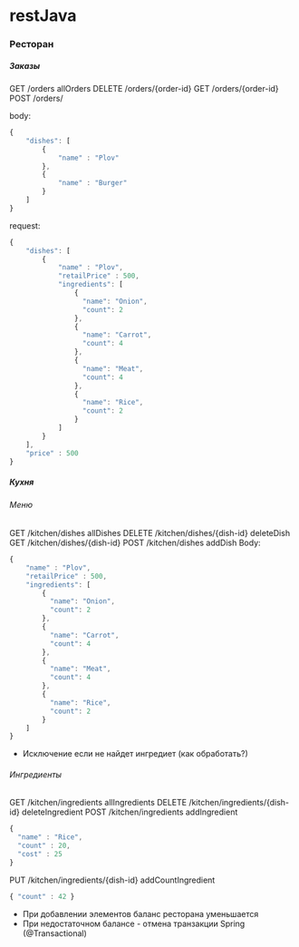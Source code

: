 # restJava



### Ресторан 

##### Заказы
GET /orders allOrders
DELETE /orders/{order-id}
GET /orders/{order-id}
POST /orders/

body:
```javascript
{
    "dishes": [
        {
            "name" : "Plov" 
        },
        {
            "name" : "Burger"
        }
    ]
}
```
request:
```javascript
{
    "dishes": [
        {
            "name" : "Plov",
            "retailPrice" : 500,
            "ingredients": [
                {
                  "name": "Onion",
                  "count": 2
                },
                {
                  "name": "Carrot",
                  "count": 4
                },
                {
                  "name": "Meat",
                  "count": 4
                },
                {
                  "name": "Rice",
                  "count": 2
                }
            ]
        }
    ],
    "price" : 500
}
```

##### Кухня
###### Меню
GET /kitchen/dishes allDishes
DELETE /kitchen/dishes/{dish-id} deleteDish
GET /kitchen/dishes/{dish-id}
POST /kitchen/dishes addDish
Body:
```javascript
{
    "name" : "Plov",
    "retailPrice" : 500,
    "ingredients": [
        {
          "name": "Onion",
          "count": 2
        },
        {
          "name": "Carrot",
          "count": 4
        },
        {
          "name": "Meat",
          "count": 4
        },
        {
          "name": "Rice",
          "count": 2
        }
    ]
}
```
* Исключение если не найдет ингредиет (как обработать?)

###### Ингредиенты
GET /kitchen/ingredients allIngredients
DELETE /kitchen/ingredients/{dish-id} deleteIngredient
POST /kitchen/ingredients addIngredient
```javascript
{
  "name" : "Rice",
  "count" : 20,
  "cost" : 25
}
```
PUT /kitchen/ingredients/{dish-id} addCountIngredient
```javascript
{ "count" : 42 }
```
* При добавлении элементов баланс ресторана уменьшается
* При недостаточном балансе - отмена транзакции Spring (@Transactional)




